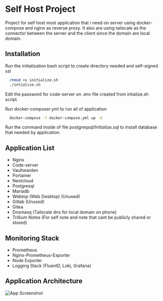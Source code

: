
# Self Host Project

Project for self host most application that i need on server using docker-compose and nginx as reverse proxy. It also are using tailscale as the connector between the server and the client since the domain are local domain.


## Installation

Run the initialization bash script to create directory needed and self-signed ssl

```bash
  chmod +x initialize.sh
  ./intialize.sh
```

Edit the password for code-server on .env file created from intialize.sh script.

Run docker-composer.yml to run all of application
```bash
  docker-compose -f docker-compose.yml up -d
```

Run the command inside of file postgreqsql/Initialize.sql to install database that needed by application.
    
## Application List

- Nginx
- Code-server
- Vaultwarden
- Portainer
- Nextcloud 
- Postgresql
- Mariadb
- Webtop (Web Desktop) (Unused)
- Gitlab (Unused)
- Gitea
- Dnsmasq (Tailscale dns for local domain on phone)
- Trillium Notes (For self note and note that cant be publicly shared or stored)

## Monitoring Stack

- Prometheus
- Nginx-Prometheus-Exporter
- Node Exporter
- Logging Stack (FluentD, Loki, Grafana)

## Application Architecture
![App Screenshot](https://drive.usercontent.google.com/download?id=1jNgom64DRagEPo2R0ya47r8huhjB72YB)

